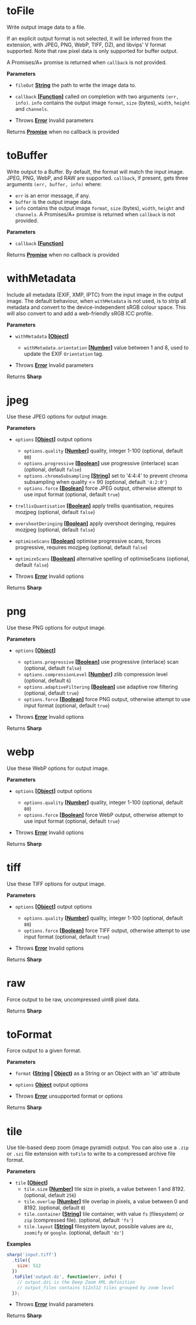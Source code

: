 <!-- Generated by documentation.js. Update this documentation by updating the source code. -->

# toFile

Write output image data to a file.

If an explicit output format is not selected, it will be inferred from the extension,
with JPEG, PNG, WebP, TIFF, DZI, and libvips' V format supported.
Note that raw pixel data is only supported for buffer output.

A Promises/A+ promise is returned when `callback` is not provided.

**Parameters**

-   `fileOut` **[String](https://developer.mozilla.org/en-US/docs/Web/JavaScript/Reference/Global_Objects/String)** the path to write the image data to.
-   `callback` **\[[Function](https://developer.mozilla.org/en-US/docs/Web/JavaScript/Reference/Statements/function)]** called on completion with two arguments `(err, info)`.
    `info` contains the output image `format`, `size` (bytes), `width`, `height` and `channels`.


-   Throws **[Error](https://developer.mozilla.org/en-US/docs/Web/JavaScript/Reference/Global_Objects/Error)** Invalid parameters

Returns **[Promise](https://developer.mozilla.org/en-US/docs/Web/JavaScript/Reference/Global_Objects/Promise)** when no callback is provided

# toBuffer

Write output to a Buffer.
By default, the format will match the input image. JPEG, PNG, WebP, and RAW are supported.
`callback`, if present, gets three arguments `(err, buffer, info)` where:

-   `err` is an error message, if any.
-   `buffer` is the output image data.
-   `info` contains the output image `format`, `size` (bytes), `width`, `height` and `channels`.
    A Promises/A+ promise is returned when `callback` is not provided.

**Parameters**

-   `callback` **\[[Function](https://developer.mozilla.org/en-US/docs/Web/JavaScript/Reference/Statements/function)]** 

Returns **[Promise](https://developer.mozilla.org/en-US/docs/Web/JavaScript/Reference/Global_Objects/Promise)** when no callback is provided

# withMetadata

Include all metadata (EXIF, XMP, IPTC) from the input image in the output image.
The default behaviour, when `withMetadata` is not used, is to strip all metadata and convert to the device-independent sRGB colour space.
This will also convert to and add a web-friendly sRGB ICC profile.

**Parameters**

-   `withMetadata` **\[[Object](https://developer.mozilla.org/en-US/docs/Web/JavaScript/Reference/Global_Objects/Object)]** 
    -   `withMetadata.orientation` **\[[Number](https://developer.mozilla.org/en-US/docs/Web/JavaScript/Reference/Global_Objects/Number)]** value between 1 and 8, used to update the EXIF `Orientation` tag.


-   Throws **[Error](https://developer.mozilla.org/en-US/docs/Web/JavaScript/Reference/Global_Objects/Error)** Invalid parameters

Returns **Sharp** 

# jpeg

Use these JPEG options for output image.

**Parameters**

-   `options` **\[[Object](https://developer.mozilla.org/en-US/docs/Web/JavaScript/Reference/Global_Objects/Object)]** output options
    -   `options.quality` **\[[Number](https://developer.mozilla.org/en-US/docs/Web/JavaScript/Reference/Global_Objects/Number)]** quality, integer 1-100 (optional, default `80`)
    -   `options.progressive` **\[[Boolean](https://developer.mozilla.org/en-US/docs/Web/JavaScript/Reference/Global_Objects/Boolean)]** use progressive (interlace) scan (optional, default `false`)
    -   `options.chromaSubsampling` **\[[String](https://developer.mozilla.org/en-US/docs/Web/JavaScript/Reference/Global_Objects/String)]** set to '4:4:4' to prevent chroma subsampling when quality &lt;= 90 (optional, default `'4:2:0'`)
    -   `options.force` **\[[Boolean](https://developer.mozilla.org/en-US/docs/Web/JavaScript/Reference/Global_Objects/Boolean)]** force JPEG output, otherwise attempt to use input format (optional, default `true`)
-   `trellisQuantisation` **\[[Boolean](https://developer.mozilla.org/en-US/docs/Web/JavaScript/Reference/Global_Objects/Boolean)]** apply trellis quantisation, requires mozjpeg (optional, default `false`)
-   `overshootDeringing` **\[[Boolean](https://developer.mozilla.org/en-US/docs/Web/JavaScript/Reference/Global_Objects/Boolean)]** apply overshoot deringing, requires mozjpeg (optional, default `false`)
-   `optimiseScans` **\[[Boolean](https://developer.mozilla.org/en-US/docs/Web/JavaScript/Reference/Global_Objects/Boolean)]** optimise progressive scans, forces progressive, requires mozjpeg (optional, default `false`)
-   `optimizeScans` **\[[Boolean](https://developer.mozilla.org/en-US/docs/Web/JavaScript/Reference/Global_Objects/Boolean)]** alternative spelling of optimiseScans (optional, default `false`)


-   Throws **[Error](https://developer.mozilla.org/en-US/docs/Web/JavaScript/Reference/Global_Objects/Error)** Invalid options

Returns **Sharp** 

# png

Use these PNG options for output image.

**Parameters**

-   `options` **\[[Object](https://developer.mozilla.org/en-US/docs/Web/JavaScript/Reference/Global_Objects/Object)]** 
    -   `options.progressive` **\[[Boolean](https://developer.mozilla.org/en-US/docs/Web/JavaScript/Reference/Global_Objects/Boolean)]** use progressive (interlace) scan (optional, default `false`)
    -   `options.compressionLevel` **\[[Number](https://developer.mozilla.org/en-US/docs/Web/JavaScript/Reference/Global_Objects/Number)]** zlib compression level (optional, default `6`)
    -   `options.adaptiveFiltering` **\[[Boolean](https://developer.mozilla.org/en-US/docs/Web/JavaScript/Reference/Global_Objects/Boolean)]** use adaptive row filtering (optional, default `true`)
    -   `options.force` **\[[Boolean](https://developer.mozilla.org/en-US/docs/Web/JavaScript/Reference/Global_Objects/Boolean)]** force PNG output, otherwise attempt to use input format (optional, default `true`)


-   Throws **[Error](https://developer.mozilla.org/en-US/docs/Web/JavaScript/Reference/Global_Objects/Error)** Invalid options

Returns **Sharp** 

# webp

Use these WebP options for output image.

**Parameters**

-   `options` **\[[Object](https://developer.mozilla.org/en-US/docs/Web/JavaScript/Reference/Global_Objects/Object)]** output options
    -   `options.quality` **\[[Number](https://developer.mozilla.org/en-US/docs/Web/JavaScript/Reference/Global_Objects/Number)]** quality, integer 1-100 (optional, default `80`)
    -   `options.force` **\[[Boolean](https://developer.mozilla.org/en-US/docs/Web/JavaScript/Reference/Global_Objects/Boolean)]** force WebP output, otherwise attempt to use input format (optional, default `true`)


-   Throws **[Error](https://developer.mozilla.org/en-US/docs/Web/JavaScript/Reference/Global_Objects/Error)** Invalid options

Returns **Sharp** 

# tiff

Use these TIFF options for output image.

**Parameters**

-   `options` **\[[Object](https://developer.mozilla.org/en-US/docs/Web/JavaScript/Reference/Global_Objects/Object)]** output options
    -   `options.quality` **\[[Number](https://developer.mozilla.org/en-US/docs/Web/JavaScript/Reference/Global_Objects/Number)]** quality, integer 1-100 (optional, default `80`)
    -   `options.force` **\[[Boolean](https://developer.mozilla.org/en-US/docs/Web/JavaScript/Reference/Global_Objects/Boolean)]** force TIFF output, otherwise attempt to use input format (optional, default `true`)


-   Throws **[Error](https://developer.mozilla.org/en-US/docs/Web/JavaScript/Reference/Global_Objects/Error)** Invalid options

Returns **Sharp** 

# raw

Force output to be raw, uncompressed uint8 pixel data.

Returns **Sharp** 

# toFormat

Force output to a given format.

**Parameters**

-   `format` **([String](https://developer.mozilla.org/en-US/docs/Web/JavaScript/Reference/Global_Objects/String) \| [Object](https://developer.mozilla.org/en-US/docs/Web/JavaScript/Reference/Global_Objects/Object))** as a String or an Object with an 'id' attribute
-   `options` **[Object](https://developer.mozilla.org/en-US/docs/Web/JavaScript/Reference/Global_Objects/Object)** output options


-   Throws **[Error](https://developer.mozilla.org/en-US/docs/Web/JavaScript/Reference/Global_Objects/Error)** unsupported format or options

Returns **Sharp** 

# tile

Use tile-based deep zoom (image pyramid) output.
You can also use a `.zip` or `.szi` file extension with `toFile` to write to a compressed archive file format.

**Parameters**

-   `tile` **\[[Object](https://developer.mozilla.org/en-US/docs/Web/JavaScript/Reference/Global_Objects/Object)]** 
    -   `tile.size` **\[[Number](https://developer.mozilla.org/en-US/docs/Web/JavaScript/Reference/Global_Objects/Number)]** tile size in pixels, a value between 1 and 8192. (optional, default `256`)
    -   `tile.overlap` **\[[Number](https://developer.mozilla.org/en-US/docs/Web/JavaScript/Reference/Global_Objects/Number)]** tile overlap in pixels, a value between 0 and 8192. (optional, default `0`)
    -   `tile.container` **\[[String](https://developer.mozilla.org/en-US/docs/Web/JavaScript/Reference/Global_Objects/String)]** tile container, with value `fs` (filesystem) or `zip` (compressed file). (optional, default `'fs'`)
    -   `tile.layout` **\[[String](https://developer.mozilla.org/en-US/docs/Web/JavaScript/Reference/Global_Objects/String)]** filesystem layout, possible values are `dz`, `zoomify` or `google`. (optional, default `'dz'`)

**Examples**

```javascript
sharp('input.tiff')
  .tile({
    size: 512
  })
  .toFile('output.dz', function(err, info) {
    // output.dzi is the Deep Zoom XML definition
    // output_files contains 512x512 tiles grouped by zoom level
  });
```

-   Throws **[Error](https://developer.mozilla.org/en-US/docs/Web/JavaScript/Reference/Global_Objects/Error)** Invalid parameters

Returns **Sharp** 
